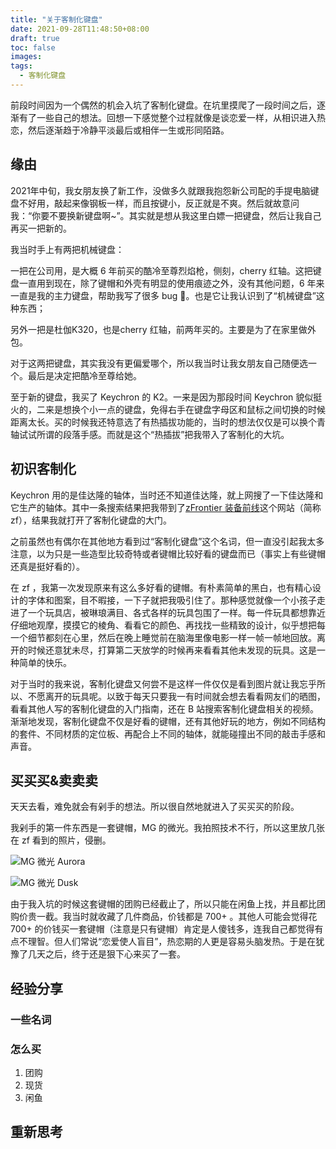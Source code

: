 ```yaml
---
title: "关于客制化键盘"
date: 2021-09-28T11:48:50+08:00
draft: true
toc: false
images:
tags: 
  - 客制化键盘
---
```


前段时间因为一个偶然的机会入坑了客制化键盘。在坑里摸爬了一段时间之后，逐渐有了一些自己的想法。回想一下感觉整个过程就像是谈恋爱一样，从相识进入热恋，然后逐渐趋于冷静平淡最后或相伴一生或形同陌路。

## 缘由

2021年中旬，我女朋友换了新工作，没做多久就跟我抱怨新公司配的手提电脑键盘不好用，敲起来像钢板一样，而且按键小，反正就是不爽。然后就故意问我：“你要不要换新键盘啊~”。其实就是想从我这里白嫖一把键盘，然后让我自己再买一把新的。

我当时手上有两把机械键盘：

一把在公司用，是大概 6 年前买的酷冷至尊烈焰枪，侧刻，cherry 红轴。这把键盘一直用到现在，除了键帽和外壳有明显的使用痕迹之外，没有其他问题，6 年来一直是我的主力键盘，帮助我写了很多 bug 🐞。也是它让我认识到了“机械键盘”这种东西；

另外一把是杜伽K320，也是cherry 红轴，前两年买的。主要是为了在家里做外包。

对于这两把键盘，其实我没有更偏爱哪个，所以我当时让我女朋友自己随便选一个。最后是决定把酷冷至尊给她。

至于新的键盘，我买了 Keychron 的 K2。一来是因为那段时间 Keychron 貌似挺火的，二来是想换个小一点的键盘，免得右手在键盘字母区和鼠标之间切换的时候距离太长。买的时候我还特意选了有热插拔功能的，当时的想法仅仅是可以换个青轴试试所谓的段落手感。而就是这个“热插拔”把我带入了客制化的大坑。

## 初识客制化

Keychron 用的是佳达隆的轴体，当时还不知道佳达隆，就上网搜了一下佳达隆和它生产的轴体。其中一条搜索结果把我带到了[zFrontier 装备前线](https://www.zfrontier.com/app/circle/1#9999)这个网站（简称 zf），结果我就打开了客制化键盘的大门。

之前虽然也有偶尔在其他地方看到过“客制化键盘”这个名词，但一直没引起我太多注意，以为只是一些造型比较奇特或者键帽比较好看的键盘而已（事实上有些键帽还真是挺好看的）。

在 zf ，我第一次发现原来有这么多好看的键帽。有朴素简单的黑白，也有精心设计的字体和图案，目不暇接，一下子就把我吸引住了。那种感觉就像一个小孩子走进了一个玩具店，被琳琅满目、各式各样的玩具包围了一样。每一件玩具都想靠近仔细地观摩，摸摸它的棱角、看看它的颜色、再找找一些精致的设计，似乎想把每一个细节都刻在心里，然后在晚上睡觉前在脑海里像电影一样一帧一帧地回放。离开的时候还意犹未尽，打算第二天放学的时候再来看看其他未发现的玩具。这是一种简单的快乐。

对于当时的我来说，客制化键盘又何尝不是这样一件仅仅是看到图片就让我忘乎所以、不愿离开的玩具呢。以致于每天只要我一有时间就会想去看看网友们的晒图，看看其他人写的客制化键盘的入门指南，还在 B 站搜索客制化键盘相关的视频。渐渐地发现，客制化键盘不仅是好看的键帽，还有其他好玩的地方，例如不同结构的套件、不同材质的定位板、再配合上不同的轴体，就能碰撞出不同的敲击手感和声音。

## 买买买&卖卖卖

天天去看，难免就会有剁手的想法。所以很自然地就进入了买买买的阶段。

我剁手的第一件东西是一套键帽，MG 的微光。我拍照技术不行，所以这里放几张在 zf 看到的照片，侵删。

![MG 微光 Aurora](https://img.zfrontier.com/post/20210805/FnpW35WR-Tg0iO3hoWFrP-SjkECo?imageView2/2/format/webp/w/700/q/85! "by muni® from zf")

![MG 微光 Dusk](https://img.zfrontier.com/post/20210918/FpB2ewreWssM_v0D21_-0iMczDVh?imageView2/2/format/webp/w/700/q/85! "by 毁天&灭地 from zf")

由于我入坑的时候这套键帽的团购已经截止了，所以只能在闲鱼上找，并且都比团购价贵一截。我当时就收藏了几件商品，价钱都是 700+ 。其他人可能会觉得花 700+ 的价钱买一套键帽（注意是只有键帽）肯定是人傻钱多，连我自己都觉得有点不理智。但人们常说“恋爱使人盲目”，热恋期的人更是容易头脑发热。于是在犹豫了几天之后，终于还是狠下心来买了一套。

## 经验分享

### 一些名词

### 怎么买

1. 团购
2. 现货
3. 闲鱼

## 重新思考

